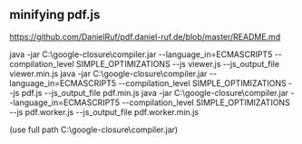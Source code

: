 ## minifying pdf.js

https://github.com/DanielRuf/pdf.daniel-ruf.de/blob/master/README.md

java -jar C:\google-closure\compiler.jar --language_in=ECMASCRIPT5 --compilation_level SIMPLE_OPTIMIZATIONS --js viewer.js --js_output_file viewer.min.js
java -jar C:\google-closure\compiler.jar --language_in=ECMASCRIPT5 --compilation_level SIMPLE_OPTIMIZATIONS --js pdf.js --js_output_file pdf.min.js
java -jar C:\google-closure\compiler.jar --language_in=ECMASCRIPT5 --compilation_level SIMPLE_OPTIMIZATIONS --js pdf.worker.js --js_output_file pdf.worker.min.js

(use full path C:\google-closure\compiler.jar)
